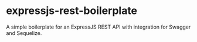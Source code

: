 # expressjs-rest-boilerplate
A simple boilerplate for an ExpressJS REST API with integration for Swagger and Sequelize.
